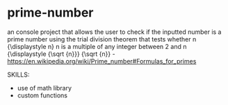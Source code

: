 # prime-number
an console project that allows the user to check if the inputted number is a prime number using the trial division theorem that tests whether n {\displaystyle n} n is a multiple of any integer between 2 and n {\displaystyle {\sqrt {n}}} {\sqrt {n}} - https://en.wikipedia.org/wiki/Prime_number#Formulas_for_primes

SKILLS:
 - use of math library
 - custom functions
